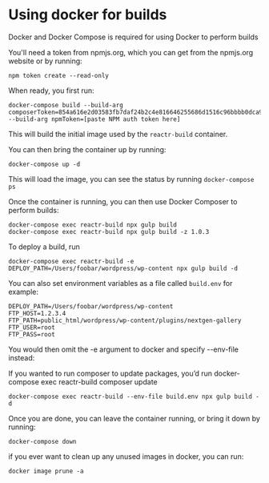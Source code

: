 # Using docker for builds

Docker and Docker Compose is required for using Docker to perform builds

You'll need a token from npmjs.org, which you can get from the npmjs.org website or by running:

```
npm token create --read-only
```

When ready, you first run:

```
docker-compose build --build-arg composerToken=854a616e2d03583fb7daf24b2c4e816646255686d1516c96bbbb0dca976b --build-arg npmToken=[paste NPM auth token here]
```

This will build the initial image used by the `reactr-build` container.

You can then bring the container up by running:

```
docker-compose up -d
```

This will load the image, you can see the status by running `docker-compose ps`

Once the container is running, you can then use Docker Composer to perform builds:

```
docker-compose exec reactr-build npx gulp build
docker-compose exec reactr-build npx gulp build -z 1.0.3
```

To deploy a build, run

```
docker-compose exec reactr-build -e DEPLOY_PATH=/Users/foobar/wordpress/wp-content npx gulp build -d
```

You can also set environment variables as a file called `build.env` for example:

```
DEPLOY_PATH=/Users/foobar/wordpress/wp-content
FTP_HOST=1.2.3.4
FTP_PATH=public_html/wordpress/wp-content/plugins/nextgen-gallery
FTP_USER=root
FTP_PASS=root
```

You would then omit the -e argument to docker and specify --env-file instead:

If you wanted to run composer to update packages, you’d run docker-compose exec reactr-build composer update

```
docker-compose exec reactr-build --env-file build.env npx gulp build -d
```

Once you are done, you can leave the container running, or bring it down by running:

```
docker-compose down
```

if you ever want to clean up any unused images in docker, you can run:

```
docker image prune -a
```
